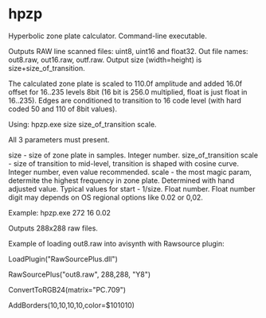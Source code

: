 # hpzp
Hyperbolic zone plate calculator. Command-line executable.

Outputs RAW line scanned files: uint8, uint16 and float32. Out file names: out8.raw, out16.raw, outf.raw.
Output size (width=height) is size+size_of_transition.

The calculated zone plate is scaled to 110.0f amplitude and added 16.0f offset for 16..235 levels 8bit (16 bit is 256.0 multiplied, float is just float in 16..235).
Edges are conditioned to transition to 16 code level (with hard coded 50 and 110 of 8bit values).

Using: 
hpzp.exe size size_of_transition scale. 

All 3 parameters must present.

size - size of zone plate in samples. Integer number.
size_of_transition scale - size of transition to mid-level, transition is shaped with cosine curve. Integer number, even value recommended.
scale - the most magic param, determite the highest frequency in zone plate. Determined with hand adjusted value. Typical values for start - 1/size. Float number.
Float number digit may depends on OS regional options like 0.02 or 0,02.

Example: hpzp.exe 272 16 0.02

Outputs 288x288 raw files.

Example of loading out8.raw into avisynth with Rawsource plugin:

LoadPlugin("RawSourcePlus.dll")

RawSourcePlus("out8.raw", 288,288, "Y8")

ConvertToRGB24(matrix="PC.709")

AddBorders(10,10,10,10,color=$101010)


